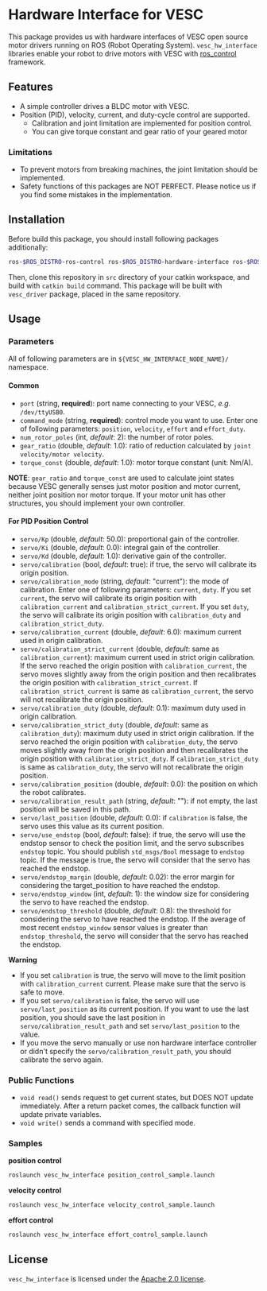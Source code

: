 # Hardware Interface for VESC
This package provides us with hardware interfaces of VESC open source motor drivers running on ROS (Robot Operating System).
`vesc_hw_interface` libraries enable your robot to drive motors with VESC with [ros_control](http://wiki.ros.org/ros_control) framework.

## Features
- A simple controller drives a BLDC motor with VESC.
- Position (PID), velocity, current, and duty-cycle control are supported.
  - Calibration and joint limitation are implemented for position control.
  - You can give torque constant and gear ratio of your geared motor

### Limitations
* To prevent motors from breaking machines, the joint limitation should be implemented.
* Safety functions of this packages are NOT PERFECT. Please notice us if you find some mistakes in the implementation.

## Installation
Before build this package, you should install following packages additionally:
```bash
ros-$ROS_DISTRO-ros-control ros-$ROS_DISTRO-hardware-interface ros-$ROS_DISTRO-controller-manager
```

Then, clone this repository in `src` directory of your catkin workspace, and build with `catkin build` command. This package will be built with `vesc_driver` package, placed in the same repository.

## Usage
### Parameters
All of following parameters are in `${VESC_HW_INTERFACE_NODE_NAME}/` namespace.

#### Common
- `port` (string, **required**): port name connecting to your VESC, *e.g.* `/dev/ttyUSB0`.
- `command_mode` (string, **required**): control mode you want to use. Enter one of following parameters: `position`, `velocity`, `effort` and `effort_duty`.
- `num_rotor_poles` (int, *default*: 2): the number of rotor poles.
- `gear_ratio` (double, *default*: 1.0): ratio of reduction calculated by `joint velocity/motor velocity`.
- `torque_const` (double, *default*: 1.0): motor torque constant (unit: Nm/A).

**NOTE**: `gear_ratio` and `torque_const` are used to calculate joint states because VESC generally senses just motor position and motor current, neither joint position nor motor torque.
If your motor unit has other structures, you should implement your own controller.

#### For PID Position Control
- `servo/Kp` (double, *default*: 50.0): proportional gain of the controller.
- `servo/Ki` (double, *default*: 0.0): integral gain of the controller.
- `servo/Kd` (double, *default*: 1.0): derivative gain of the controller.
- `servo/calibration` (bool, *default*: true): if true, the servo will calibrate its origin position.
- `servo/calibration_mode` (string, *default*: "current"): the mode of calibration. Enter one of following parameters: `current`, `duty`. If you set `current`, the servo will calibrate its origin position with `calibration_current` and `calibration_strict_current`. If you set `duty`, the servo will calibrate its origin position with `calibration_duty` and `calibration_strict_duty`.
- `servo/calibration_current` (double, *default*: 6.0): maximum current used in origin calibration.
- `servo/calibration_strict_current` (double, *default*: same as `calibration_current`): maximum current used in strict origin calibration. If the servo reached the origin position with `calibration_current`, the servo moves slightly away from the origin position and then recalibrates the origin position with `calibration_strict_current`. If `calibration_strict_current` is same as `calibration_current`, the servo will not recalibrate the origin position.
- `servo/calibration_duty` (double, *default*: 0.1): maximum duty used in origin calibration.
- `servo/calibration_strict_duty` (double, *default*: same as `calibration_duty`): maximum duty used in strict origin calibration. If the servo reached the origin position with `calibration_duty`, the servo moves slightly away from the origin position and then recalibrates the origin position with `calibration_strict_duty`. If `calibration_strict_duty` is same as `calibration_duty`, the servo will not recalibrate the origin position.
- `servo/calibration_position` (double, *default*: 0.0): the position on which the robot calibrates.
- `servo/calibration_result_path` (string, *default*: ""): if not empty, the last position will be saved in this path.
- `servo/last_position` (double, *default*: 0.0): if `calibration` is false, the servo uses this value as its current position.
- `servo/use_endstop` (bool, *default*: false): if true, the servo will use the endstop sensor to check the position limit, and the servo subscribes `endstop` topic. You should publish `std_msgs/Bool` message to `endstop` topic. If the message is true, the servo will consider that the servo has reached the endstop.
- `servo/endstop_margin` (double, *default*: 0.02): the error margin for considering the target_position to have reached the endstop.
- `servo/endstop_window` (int, *default*: 1): the window size for considering the servo to have reached the endstop.
- `servo/endstop_threshold` (double, *default*: 0.8): the threshold for considering the servo to have reached the endstop. If the average of most recent `endstop_window` sensor values is greater than `endstop_threshold`, the servo will consider that the servo has reached the endstop.

**Warning**

- If you set `calibration` is true, the servo will move to the limit position with `calibration_current` current. Please make sure that the servo is safe to move.
- If you set `servo/calibration` is false, the servo will use `servo/last_position` as its current position. If you want to use the last position, you should save the last position in `servo/calibration_result_path` and set `servo/last_position` to the value.
- If you move the servo manually or use non hardware interface controller or didn't specify the `servo/calibration_result_path`, you should calibrate the servo again.

### Public Functions
- `void read()` sends request to get current states, but DOES NOT update immediately. After a return packet comes, the callback function will update private variables.
- `void write()` sends a command with specified mode.

### Samples

**position control**

```bash
roslaunch vesc_hw_interface position_control_sample.launch
```

**velocity control**

```bash
roslaunch vesc_hw_interface velocity_control_sample.launch
```

**effort control**

```bash
roslaunch vesc_hw_interface effort_control_sample.launch
```

## License
`vesc_hw_interface` is licensed under the [Apache 2.0 license](https://www.apache.org/licenses/LICENSE-2.0.html).
